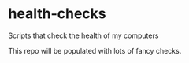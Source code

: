 # health-checks
Scripts that check the health of my computers

This repo will be populated with lots of fancy checks. 
